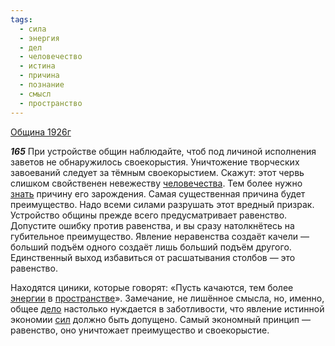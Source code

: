 ```yaml
---
tags:
  - сила
  - энергия
  - дел
  - человечество
  - истина
  - причина
  - познание
  - смысл
  - пространство
---
```


[Община 1926г](/agni/1926)

___165___
При устройстве общин наблюдайте, чтоб под личиной исполнения заветов не обнаружилось своекорыстия. Уничтожение творческих завоеваний следует за тёмным своекорыстием. Скажут: этот червь слишком свойственен невежеству [человечества](/tag/#человечество). Тем более нужно [знать](/tag/#познание) причину его зарождения. Самая существенная причина будет преимущество. Надо всеми силами разрушать этот вредный призрак. Устройство общины прежде всего предусматривает равенство. Допустите ошибку против равенства, и вы сразу натолкнётесь на губительное преимущество. Явление неравенства создаёт качели — больший подъём одного создаёт лишь больший подъём другого. Единственный выход избавиться от расшатывания столбов — это равенство.   

Находятся циники, которые говорят: «Пусть качаются, тем более [энергии](/tag/#энергия) в [пространстве](/tag/#пространство)». Замечание, не лишённое смысла, но, именно, общее [дело](/tag/#дел) настолько нуждается в заботливости, что явление истинной экономии [сил](/tag/#сила) должно быть допущено. Самый экономный принцип — равенство, оно уничтожает преимущество и своекорыстие.   

